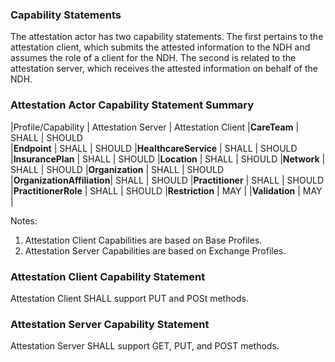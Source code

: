 ### Capability Statements
The attestation actor has two capability statements. The first pertains to the attestation client, which submits the attested information to the NDH and assumes the role of a client for the NDH. The second is related to the attestation server, which receives the attested information on behalf of the NDH.

### Attestation Actor Capability Statement Summary

<style>
    th{border: solid 2px lightgrey;}
    td{border: solid 2px lightgrey;}
</style>

|Profile/Capability         | Attestation Server | Attestation Client
|**CareTeam**               |  SHALL             | SHOULD         
|**Endpoint**               |  SHALL             | SHOULD
|**HealthcareService**      |  SHALL             | SHOULD
|**InsurancePlan**          |  SHALL             | SHOULD
|**Location**               |  SHALL             | SHOULD
|**Network**                |  SHALL             | SHOULD
|**Organization**           |  SHALL             | SHOULD
|**OrganizationAffiliation**|  SHALL             | SHOULD
|**Practitioner**           |  SHALL             | SHOULD
|**PractitionerRole**       |  SHALL             | SHOULD
|**Restriction**            |  MAY               | 
|**Validation**             |  MAY               | 

Notes: 
1. Attestation Client Capabilities are based on Base Profiles.
2. Attestation Server Capabilities are based on Exchange Profiles.

### Attestation Client Capability Statement
Attestation Client SHALL support PUT and POSt methods.

### Attestation Server Capability Statement
Attestation Server SHALL support GET, PUT, and POST methods.